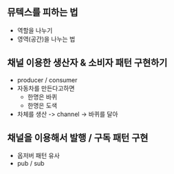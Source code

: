 ## 뮤텍스를 피하는 법
- 역할을 나누기 
- 영역(공간)을 나누는 법


## 채널 이용한  생산자  & 소비자 패턴 구현하기
- producer / consumer 
- 자동차를 만든다고하면 
  - 한명은 바퀴
  - 한명은 도색
- 차체를 생산 -> channel -> 바퀴를 달아

## 채널을 이용해서 발행 / 구독 패턴 구현 
- 옵저버 패턴 유사
- pub / sub